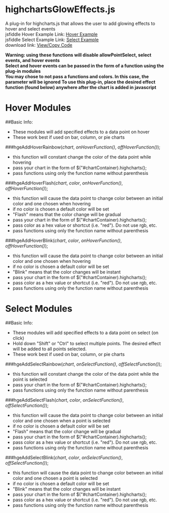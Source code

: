 # highchartsGlowEffects.js  
A plug-in for highcharts.js that allows the user to add glowing effects to hover and select events  
jsfiddle Hover Example Link:  [Hover Example](http://www.brandenkeck.com/res/js/GlowEffects/glowChartsPractice.html)  
jsfiddle Select Example Link:  [Select Example](http://www.brandenkeck.com/res/js/GlowEffects/glowChartsPractice2.html)  
download link:  [View/Copy Code](http://www.brandenkeck.com/res/downloads/highchartsGlowEffects.js)  
  
**Warning: using these functions will disable allowPointSelect, select events, and hover events**  
**Select and hover events can be passed in the form of a function using the plug-in modules**  
**You may chose to not pass a functions and colors.  In this case, the parameter will be ignored**
**To use this plug-in, place the desired effect function (found below) anywhere after the chart is added in javascript**  

  
# Hover Modules  

##Basic Info:  
+ These modules will add specified effects to a data point on hover
+ These work best if used on bar, column, or pie charts
  
###hgeAddHoverRainbow(*chart*, *onHoverFunction()*, *offHoverFunction()*);  
+ this function will constant change the color of the data point while hovering
+ pass your chart in the form of $("#chartContainer).highcharts();  
+ pass functions using only the function name without parenthesis
  
###hgeAddHoverFlash(*chart*, *color*, *onHoverFunction()*, *offHoverFunction()*);  
+ this function will cause the data point to change color between an initial color and one chosen when hovering
+ if no color is chosen a default color will be set
+ "Flash" means that the color change will be gradual
+ pass your chart in the form of $("#chartContainer).highcharts();  
+ pass color as a hex value or shortcut (i.e. "red").  Do not use rgb, etc.
+ pass functions using only the function name without parenthesis
  
###hgeAddHoverBlink(*chart*, *color*, *onHoverFunction()*, *offHoverFunction()*);  
+ this function will cause the data point to change color between an initial color and one chosen when hovering
+ if no color is chosen a default color will be set
+ "Blink" means that the color changes will be instant
+ pass your chart in the form of $("#chartContainer).highcharts();  
+ pass color as a hex value or shortcut (i.e. "red").  Do not use rgb, etc.
+ pass functions using only the function name without parenthesis
  
# Select Modules  

##Basic Info:  
+ These modules will add specified effects to a data point on select (on click)
+ Hold down "Shift" or "Ctrl" to select multiple points.  The desired effect will be added to all points selected.
+ These work best if used on bar, column, or pie charts
  
###hgeAddSelectRainbow(*chart*, *onSelectFunction()*, *offSelectFunction()*);  
+ this function will constant change the color of the data point while the point is selected
+ pass your chart in the form of $("#chartContainer).highcharts();  
+ pass functions using only the function name without parenthesis
  
###hgeAddSelectFlash(*chart*, *color*, *onSelectFunction()*, *offSelectFunction()*);  
+ this function will cause the data point to change color between an initial color and one chosen when a point is selected
+ if no color is chosen a default color will be set
+ "Flash" means that the color change will be gradual
+ pass your chart in the form of $("#chartContainer).highcharts();  
+ pass color as a hex value or shortcut (i.e. "red").  Do not use rgb, etc.
+ pass functions using only the function name without parenthesis
  
###hgeAddSelectBlink(*chart*, *color*, *onSelectFunction()*, *offSelectFunction()*);  
+ this function will cause the data point to change color between an initial color and one chosen a point is selected
+ if no color is chosen a default color will be set
+ "Blink" means that the color changes will be instant
+ pass your chart in the form of $("#chartContainer).highcharts();  
+ pass color as a hex value or shortcut (i.e. "red").  Do not use rgb, etc.
+ pass functions using only the function name without parenthesis
